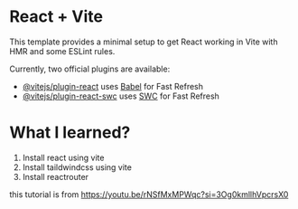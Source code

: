 # React + Vite

This template provides a minimal setup to get React working in Vite with HMR and some ESLint rules.

Currently, two official plugins are available:

- [@vitejs/plugin-react](https://github.com/vitejs/vite-plugin-react/blob/main/packages/plugin-react/README.md) uses [Babel](https://babeljs.io/) for Fast Refresh
- [@vitejs/plugin-react-swc](https://github.com/vitejs/vite-plugin-react-swc) uses [SWC](https://swc.rs/) for Fast Refresh

# What I learned?
1. Install react using vite 
2. Install taildwindcss using vite
3. Install reactrouter

this tutorial is from https://youtu.be/rNSfMxMPWqc?si=3Og0kmllhVpcrsX0
